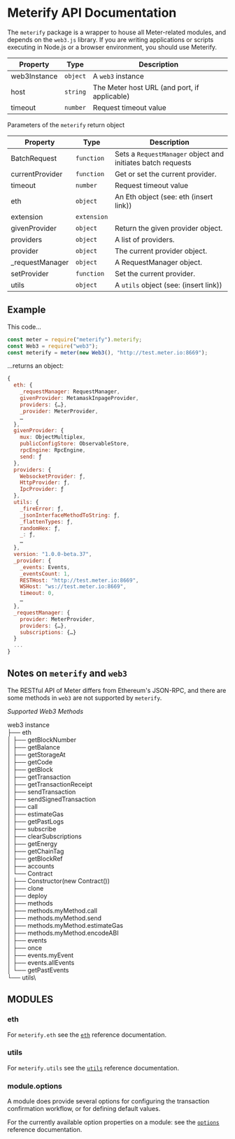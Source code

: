 # Meterify API Documentation

The `meterify` package is a wrapper to house all Meter-related modules, and depends on the `web3.js` library. If you are writing applications or scripts executing in Node.js or a browser environment, you should use Meterify.

| Property     | Type     | Description                                  |
| ------------ | -------- | -------------------------------------------- |
| web3Instance | `object` | A `web3` instance                            |
| host         | `string` | The Meter host URL (and port, if applicable) |
| timeout      | `number` | Request timeout value                        |

Parameters of the `meterify` return object

| Property         | Type        | Description                                                 |
| ---------------- | ----------- | ----------------------------------------------------------- |
| BatchRequest     | `function`  | Sets a `RequestManager` object and initiates batch requests |
| currentProvider  | `function`  | Get or set the current provider.                            |
| timeout          | `number`    | Request timeout value                                       |
| eth              | `object`    | An Eth object (see: eth (insert link))                      |
| extension        | `extension` |                                                             |
| givenProvider    | `object`    | Return the given provider object.                           |
| providers        | `object`    | A list of providers.                                        |
| provider         | `object`    | The current provider object.                                |
| \_requestManager | `object`    | A RequestManager object.                                    |
| setProvider      | `function`  | Set the current provider.                                   |
| utils            | `object`    | A `utils` object (see: (insert link))                       |

## Example

This code...

```javascript
const meter = require("meterify").meterify;
const Web3 = require("web3");
const meterify = meter(new Web3(), "http://test.meter.io:8669");
```

...returns an object:

```javascript
{
  eth: {
    _requestManager: RequestManager,
    givenProvider: MetamaskInpageProvider,
    providers: {…},
    _provider: MeterProvider, 
    …
  },
  givenProvider: {
    mux: ObjectMultiplex,
    publicConfigStore: ObservableStore,
    rpcEngine: RpcEngine,
    send: ƒ
  },
  providers: {
    WebsocketProvider: ƒ,
    HttpProvider: ƒ,
    IpcProvider: ƒ
  },
  utils: {
    _fireError: ƒ,
    _jsonInterfaceMethodToString: ƒ,
    _flattenTypes: ƒ,
    randomHex: ƒ,
    _: ƒ, 
    …
  },
  version: "1.0.0-beta.37",
  _provider: {
    _events: Events,
    _eventsCount: 1,
    RESTHost: "http://test.meter.io:8669",
    WSHost: "ws://test.meter.io:8669",
    timeout: 0, 
    …
  },
  _requestManager: {
    provider: MeterProvider,
    providers: {…},
    subscriptions: {…}
  }
  ...
}
```

## Notes on `meterify` and `web3`

The RESTful API of Meter differs from Ethereum's JSON-RPC, and there are some methods in `web3` are not supported by `meterify`.

_Supported Web3 Methods_

web3 instance\
├── eth\
│ ├── getBlockNumber\
│ ├── getBalance\
│ ├── getStorageAt\
│ ├── getCode\
│ ├── getBlock\
│ ├── getTransaction\
│ ├── getTransactionReceipt\
│ ├── sendTransaction\
│ ├── sendSignedTransaction\
│ ├── call\
│ ├── estimateGas\
│ ├── getPastLogs\
│ ├── subscribe\
│ ├── clearSubscriptions\
│ ├── getEnergy\
│ ├── getChainTag\
│ ├── getBlockRef\
│ ├── accounts\
│ └── Contract\
│ ├── Constructor(new Contract())\
│ ├── clone\
│ ├── deploy\
│ ├── methods\
│ ├── methods.myMethod.call\
│ ├── methods.myMethod.send\
│ ├── methods.myMethod.estimateGas\
│ ├── methods.myMethod.encodeABI\
│ ├── events\
│ ├── once\
│ ├── events.myEvent\
│ ├── events.allEvents\
│ └── getPastEvents\
└── utils\


## MODULES <a href="modules" id="modules"></a>

### eth <a href="eth" id="eth"></a>

For `meterify.eth` see the [`eth`](meterify.eth.md) reference documentation.

### utils <a href="utils" id="utils"></a>

For `meterify.utils` see the [`utils`](meterify.utils.md) reference documentation.

### module.options <a href="module-options" id="module-options"></a>

A module does provide several options for configuring the transaction confirmation workflow, or for defining default values.

For the currently available option properties on a module: see the [`options`](meterify.module.options.md) reference documentation.
